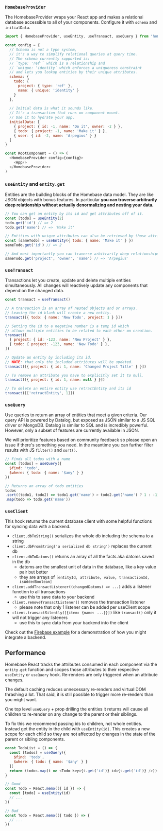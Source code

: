 ### `HomebaseProvider`

The HomebaseProvider wraps your React app and makes a relational database accessible to all of your components. Configure it with `schema` and `initialData`.

```js
import { HomebaseProvider, useEntity, useTransact, useQuery } from 'homebase-react'

const config = {
  // Schema is not a type system,
  // it's a way to simplify relational queries at query time.
  // The schema currently supported is:
  // `type: 'ref'` which is a relationship and
  // `unique: 'identity` which enforces a uniqueness constraint 
  // and lets you lookup entities by their unique attributes.
  schema: {
    todo: {
      project: { type: 'ref' },
      name: { unique: 'identity' }
    }
  },
  
  // Initial data is what it sounds like.
  // It's a transaction that runs on component mount.
  // Use it to hydrate your app.
  initialData: [
    { project: { id: -1, name: 'Do it', owner: -2 } },
    { todo: { project: -1, name: 'Make it' } },
    { user: { id: -2, name: 'Arpegius' } }
  ]
}

const RootComponent = () => (
  <HomebaseProvider config={config}>
    <App/>
  </HomebaseProvider>
)
```

### `useEntity` and `entity.get`

Entities are the building blocks of the Homebase data model. They are like JSON objects with bonus features. In particular **you can traverse arbitrarily deep relationship without actually denormalizing and nesting your data**.

```js
// You can get an entity by its id and get attributes off of it.
const [todo] = useEntity(2)
todo.get('id') // => 2
todo.get('name') // => 'Make it'

// Entities with unique attributes can also be retrieved by those attributes.
const [sameTodo] = useEntity({ todo: { name: 'Make it' } })
sameTodo.get('id') // => 2

// And most importantly you can traverse arbitrarily deep relationships.
sameTodo.get('project', 'owner', 'name') // => 'Arpegius'
```

### `useTransact`

Transactions let you create, update and delete multiple entities simultaneously. All changes will reactively update any components that depend on the changed data.

```js
const transact = useTransact()

// A transaction is an array of nested objects and or arrays.
// Leaving the id blank will create a new entity.
transact([{ todo: { name: 'New Todo', project: 1 } }])

// Setting the id to a negative number is a temp id which 
// allows multiple entities to be related to each other on creation.
transact([
  { project: { id: -123, name: 'New Project' } },
  { todo: { project: -123, name: 'New Todo' } },
])

// Update an entity by including its id.
// NOTE: that only the included attributes will be updated.
transact([{ project: { id: 1, name: 'Changed Project Title' } }])

// To remove an attribute you have to explicitly set it to null.
transact([{ project: { id: 1, name: null } }])

// To delete an entire entity use retractEntity and its id
transact([['retractEntity', 1]])
```

### `useQuery`

Use queries to return an array of entities that meet a given criteria. Our query API is powered by Datalog, but exposed as JSON similar to a JS SQL driver or MongoDB. Datalog is similar to SQL and is incredibly powerful. However, only a subset of features are currently available in JSON.

We will prioritize features based on community feedback so please open an issue if there's something you need. In the meantime you can further filter results with JS `filter()` and `sort()`.

```js
// Finds all todos with a name
const [todos] = useQuery({
  $find: 'todo',
  $where: { todo: { name: '$any' } }
})

// Returns an array of todo entities
todos
.sort((todo1, todo2) => todo1.get('name') > todo2.get('name') ? 1 : -1)
.map(todo => todo.get('name'))
```

### `useClient`

This hook returns the current database client with some helpful functions for syncing data with a backend.

- `client.dbToString()` serializes the whole db including the schema to a string
- `client.dbFromString('a serialized db string')` replaces the current db
- `client.dbToDatoms()` returns an array of all the facts aka datoms saved in the db
    - datoms are the smallest unit of data in the database, like a key value pair but better
    - they are arrays of `[entityId, attribute, value, transactionId, isAddedBoolean]`
- `client.addTransactListener((changedDatoms) => ...)` adds a listener function to all transactions
    - use this to save data to your backend
- `client.removeTransactListener()` removes the transaction listener
    - please note that only 1 listener can be added per useClient scope
- `client.transactSilently([{item: {name: ...}}])` like `transact()` only it will not trigger any listeners
    - use this to sync data from your backend into the client

Check out the [Firebase example](https://homebaseio.github.io/homebase-react/#!/example.todo_firebase) for a demonstration of how you might integrate a backend.



## Performance

Homebase React tracks the attributes consumed in each component via the `entity.get` function and scopes those attributes to their respective `useEntity` or `useQuery` hook. Re-renders are only triggered when an attribute changes.

The default caching reduces unnecessary re-renders and virtual DOM thrashing a lot. That said, it is still possible to trigger more re-renders than you might want.

One top level `useQuery` + prop drilling the entities it returns will cause all children to re-render on any change to the parent or their siblings.

To fix this we recommend passing ids to children, not whole entities. Instead get the entity in the child with `useEntity(id)`. This creates a new scope for each child so they are not affected by changes in the state of the parent or sibling components.

```js
const TodoList = () => {
  const [todos] = useQuery({
    $find: 'todo',
    $where: { todo: { name: '$any' } }
  })
  return (todos.map(t => <Todo key={t.get('id')} id={t.get('id')} />))
}

// Good
const Todo = React.memo(({ id }) => {
  const [todo] = useEntity(id)
  // ...
})

// Bad
const Todo = React.memo(({ todo }) => {
  // ...
})
```